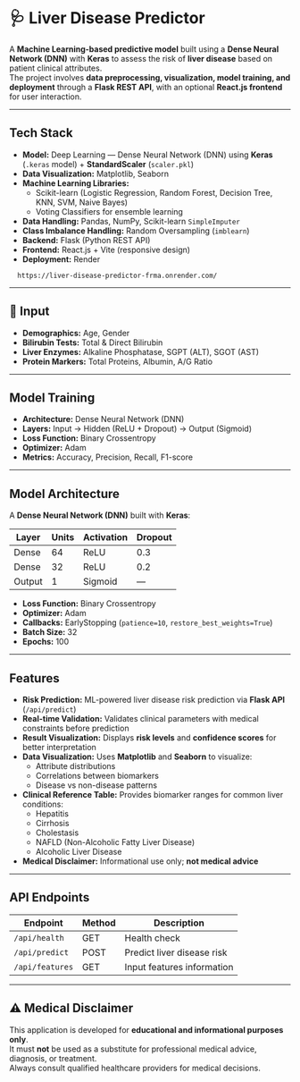 # 🩺 Liver Disease Predictor

A **Machine Learning-based predictive model** built using a **Dense Neural Network (DNN)** with **Keras** to assess the risk of **liver disease** based on patient clinical attributes.  
The project involves **data preprocessing, visualization, model training, and deployment** through a **Flask REST API**, with an optional **React.js frontend** for user interaction.

---

##  Tech Stack
- **Model:** Deep Learning — Dense Neural Network (DNN) using **Keras** (`.keras` model) + **StandardScaler** (`scaler.pkl`)
- **Data Visualization:** Matplotlib, Seaborn
- **Machine Learning Libraries:**  
  - Scikit-learn (Logistic Regression, Random Forest, Decision Tree, KNN, SVM, Naive Bayes)
  - Voting Classifiers for ensemble learning
- **Data Handling:** Pandas, NumPy, Scikit-learn `SimpleImputer`
- **Class Imbalance Handling:** Random Oversampling (`imblearn`)
- **Backend:** Flask (Python REST API)
- **Frontend:** React.js + Vite (responsive design)
- **Deployment:** Render
  
```
  https://liver-disease-predictor-frma.onrender.com/
```
---

## 🔬 Input
- **Demographics:** Age, Gender  
- **Bilirubin Tests:** Total & Direct Bilirubin  
- **Liver Enzymes:** Alkaline Phosphatase, SGPT (ALT), SGOT (AST)  
- **Protein Markers:** Total Proteins, Albumin, A/G Ratio  

---
## Model Training

- **Architecture:** Dense Neural Network (DNN)
- **Layers:** Input → Hidden (ReLU + Dropout) → Output (Sigmoid)
- **Loss Function:** Binary Crossentropy
- **Optimizer:** Adam
- **Metrics:** Accuracy, Precision, Recall, F1-score

---
## Model Architecture
A **Dense Neural Network (DNN)** built with **Keras**:

| Layer | Units | Activation | Dropout |
|-------|-------|------------|---------|
| Dense | 64    | ReLU       | 0.3     |
| Dense | 32    | ReLU       | 0.2     |
| Output| 1     | Sigmoid    | —       |

- **Loss Function:** Binary Crossentropy  
- **Optimizer:** Adam  
- **Callbacks:** EarlyStopping (`patience=10`, `restore_best_weights=True`)  
- **Batch Size:** 32  
- **Epochs:** 100  

---
##  Features
- **Risk Prediction:** ML-powered liver disease risk prediction via **Flask API** (`/api/predict`)
- **Real-time Validation:** Validates clinical parameters with medical constraints before prediction
- **Result Visualization:** Displays **risk levels** and **confidence scores** for better interpretation
- **Data Visualization:** Uses **Matplotlib** and **Seaborn** to visualize:
  - Attribute distributions
  - Correlations between biomarkers
  - Disease vs non-disease patterns
- **Clinical Reference Table:** Provides biomarker ranges for common liver conditions:
  - Hepatitis
  - Cirrhosis
  - Cholestasis
  - NAFLD (Non-Alcoholic Fatty Liver Disease)
  - Alcoholic Liver Disease
- **Medical Disclaimer:** Informational use only; **not medical advice**

---

##  API Endpoints

| Endpoint        | Method | Description                  |
|-----------------|--------|------------------------------|
| `/api/health`   | GET    | Health check                 |
| `/api/predict`  | POST   | Predict liver disease risk   |
| `/api/features` | GET    | Input features information   |


---

## ⚠️ Medical Disclaimer
This application is developed for **educational and informational purposes only**.  
It must **not** be used as a substitute for professional medical advice, diagnosis, or treatment.  
Always consult qualified healthcare providers for medical decisions.



